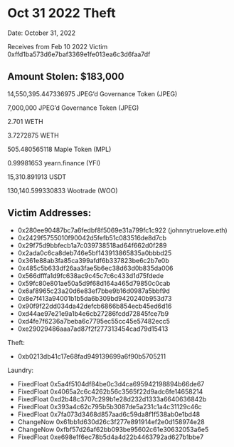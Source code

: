 # Oct 31 2022 Theft

Date: October 31, 2022


Receives from Feb 10 2022 Victim 0xffd1ba573d6e7baf3369e1fe013ea6c3d6faa7df


## Amount Stolen: $183,000

14,550,395.447336975  JPEG’d Governance Token (JPEG)

7,000,000 JPEG’d Governance Token (JPEG)

2.701 WETH

3.7272875 WETH

505.480565118 Maple Token (MPL)

0.99981653 yearn.finance (YFI)

15,310.891913 USDT

130,140.599330833 Wootrade (WOO)


## Victim Addresses:

- 0x280ee90487bc7a6fedbf8f5069e31a799fc1c922 (johnnytruelove.eth)
- 0x2429f5755010f90042d5fefb51c083516de8d7cb
- 0x29f75d9bbfecb1a7c039738518ad64f662d0f289
- 0x2ada0c6ca8deb746e5bf143913865835a0bbbd25
- 0x361e88ab3fa85ca399afdf6b337823be6c2b7e0b
- 0x485c5b633df26aa3fae5b6ec38d63d0b835da006
- 0x566dfffa1d9fc638ac9c45c7c6c433d1d75fdede
- 0x59fc80e801ae50a5d9f68d164a465d79850c0cab
- 0x6af8965c23a20d6e83ef7bbe9b16d0987a5bbf9d
- 0x8e7f413a94001b1b5da6b309bd9420240b953d73
- 0x90f9f22dd034da42defcb6866b854ecb45ed6d16
- 0xd44ae97e21e9a1b4e6cb27286fcdd72845fce7b9
- 0xd4fe7f6236a7beba6c7795ec55cc45e57482ecc5
- 0xe29029486aaa7ad87f2f277313454cad79d15413


Theft: 
- 0xb0213db41c17e68fad949139699a6f90b5705211


Laundry:
- FixedFloat 0x5a4f5104df84be0c3d4ca695942198894b66de67
- FixedFloat 0x4065a2c6c4262b56c3565f22d9adc6fe14658214
- FixedFloat 0xd2b48c3707c299b1e28d232d1333a6640636842b
- FixedFloat 0x393a4c62c795b5b3087de5a231c1a4c31129c46c
- FixedFloat 0x7fa073d3468d857aad6c59da8f1f538ab0e1bd48
- ChangeNow 0x61bb1d630d26c3f277e891914ef2e0d158974e28
- ChangeNow 0xfbf57d26af62bb093be95602c61e30632053a6e5
- FixedFloat 0xe698e1f6ec78b5d4a4d22b4463792ad627b1bbe7